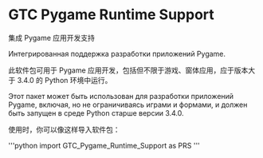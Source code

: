# GTC Pygame Runtime Support
集成 Pygame 应用开发支持

Интегрированная поддержка разработки приложений Pygame.

此软件包可用于 Pygame 应用开发，包括但不限于游戏、窗体应用，应于版本大于 3.4.0 的 Python 环境中运行。

Этот пакет может быть использован для разработки приложений Pygame, включая, но не ограничиваясь играми и формами, и должен быть запущен в среде Python старше версии 3.4.0.

使用时，你可以像这样导入软件包：

'''python
import GTC_Pygame_Runtime_Support as PRS
'''

